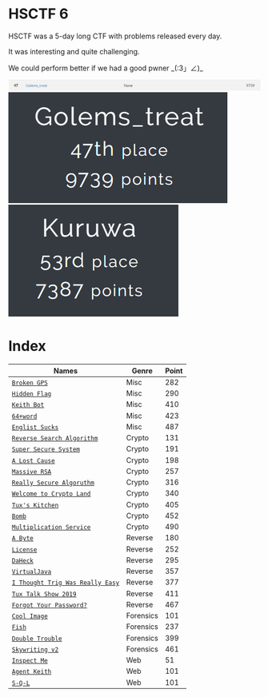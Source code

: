 # HSCTF 6

HSCTF was a 5-day long CTF with problems released every day.

It was interesting and quite challenging.

We could perform better if we had a good pwner \_(:3」∠)\_

![alt text](scoreboard.png)
![alt text](team.png)
![alt text](Kuruwa.png)

# Index

| Names                  |Genre               |Point      |
|------------------------|---------------------|----------|
| [`Broken GPS`](Broken%20GPS/)|Misc|282|
| [`Hidden Flag`](Hidden%20Flag/)|Misc|290|
| [`Keith Bot`](Keith%20bot/) |Misc|410|
| [`64+word`](64+word/) |Misc|423|
| [`Englist Sucks`](English%20Sucks/)|Misc|487|
| [`Reverse Search Algorithm`](Reverse%20Search%20Algorithm/)|Crypto|131|
| [`Super Secure System`](Super%20Secure%20System/)|Crypto|191|
| [`A Lost Cause`](A%20Lost%20Cause/)|Crypto|198|
| [`Massive RSA`](Massive%20RSA/)|Crypto|257|
| [`Really Secure Algoruthm`](Really%20Secure%20Algorithm/)|Crypto|316|
| [`Welcome to Crypto Land`](Welcome%20to%20Crypto%20Land/)|Crypto|340|
| [`Tux's Kitchen`](Tux's%20Kitchen/)|Crypto|405|
| [`Bomb`](Bomb/)|Crypto|452|
| [`Multiplication Service`](Multiplication%20Service/)|Crypto|490|
| [`A Byte`](A%20Byte/)|Reverse|180|
| [`License`](License/)|Reverse|252|
| [`DaHeck`](DaHeck/)|Reverse|295|
| [`VirtualJava`](VirtualJava/)|Reverse|357|
| [`I Thought Trig Was Really Easy`](I%20Thought%20Trig%20Was%20Really%20Easy/)|Reverse|377|
| [`Tux Talk Show 2019`](Tux%20Talk%20Show%202019/)|Reverse|411|
| [`Forgot Your Password?`](Forgot%20Your%20Password/)|Reverse|467|
| [`Cool Image`](Cool%20Image/)|Forensics|101|
| [`Fish`](Fish/)|Forensics|237|
| [`Double Trouble`](Double%20Trouble/)|Forensics|399|
| [`Skywriting v2`](Skywriting%20v2/)|Forensics|461|
| [`Inspect Me`](Inspect%20Me/)|Web|51|
| [`Agent Keith`](Agent%20Keith/)|Web|101|
| [`S-Q-L`](S-Q-L/)|Web|101|
